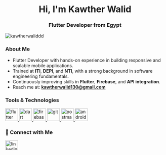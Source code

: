 <h1 align="center">Hi, I'm Kawther Walid</h1>
<h3 align="center">Flutter Developer from Egypt</h3>

<p align="left">
  <img src="https://komarev.com/ghpvc/?username=kawtherwaliddd&label=Profile%20views&color=0e75b6&style=flat" alt="kawtherwaliddd" />
</p>

###  About Me  
-  Flutter Developer with hands-on experience in building responsive and scalable mobile applications.  
-  Trained at **ITI**, **DEPI**, and **NTI**, with a strong background in software engineering fundamentals.  
-  Continuously improving skills in **Flutter**, **Firebase**, and **API integration**.  
-  Reach me at: **kawtherwalid130@gmail.com**

###  Tools & Technologies  
<p align="left">
  <a href="https://flutter.dev" target="_blank" rel="noreferrer">
    <img src="https://www.vectorlogo.zone/logos/flutterio/flutterio-icon.svg" alt="flutter" width="40" height="40"/>
  </a>
  <a href="https://dart.dev" target="_blank" rel="noreferrer">
    <img src="https://www.vectorlogo.zone/logos/dartlang/dartlang-icon.svg" alt="dart" width="40" height="40"/>
  </a>
  <a href="https://firebase.google.com/" target="_blank" rel="noreferrer">
    <img src="https://www.vectorlogo.zone/logos/firebase/firebase-icon.svg" alt="firebase" width="40" height="40"/>
  </a>
  <a href="https://git-scm.com/" target="_blank" rel="noreferrer">
    <img src="https://www.vectorlogo.zone/logos/git-scm/git-scm-icon.svg" alt="git" width="40" height="40"/>
  </a>
  <a href="https://postman.com" target="_blank" rel="noreferrer">
    <img src="https://www.vectorlogo.zone/logos/getpostman/getpostman-icon.svg" alt="postman" width="40" height="40"/>
  </a>
  <a href="https://developer.android.com/studio" target="_blank" rel="noreferrer">
    <img src="https://www.vectorlogo.zone/logos/android/android-icon.svg" alt="android-studio" width="40" height="40"/>
  </a>
</p>

### 🤝 Connect with Me  
<p align="left">
  <a href="https://linkedin.com/in/kawther-walid-6b96982a6" target="blank">
    <img align="center" src="https://raw.githubusercontent.com/rahuldkjain/github-profile-readme-generator/master/src/images/icons/Social/linked-in-alt.svg" alt="linkedin" height="30" width="40" />
  </a>
</p>
